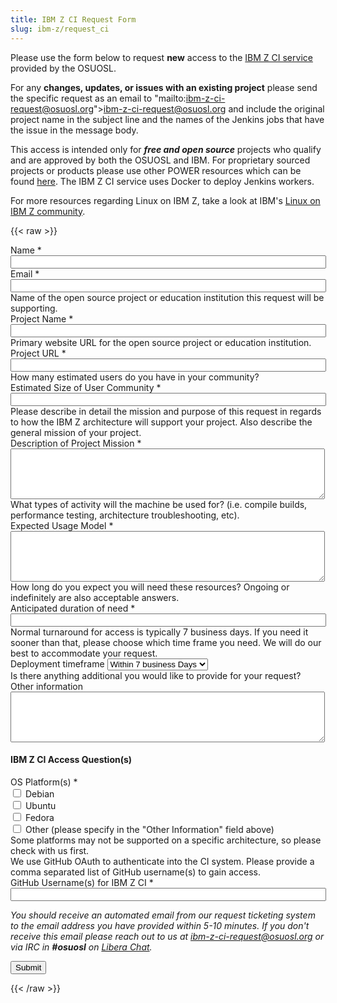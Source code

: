 ```yaml
---
title: IBM Z CI Request Form
slug: ibm-z/request_ci
---
```


Please use the form below to request **new** access to the [IBM Z CI service](/services/ibm-z) provided by the OSUOSL.

For any **changes, updates, or issues with an existing project** please send the specific request as an
email to "mailto:ibm-z-ci-request@osuosl.org">[ibm-z-ci-request@osuosl.org](mailto:ibm-z-ci-request@osuosl.org) and include the original project name in the subject line and the names of the Jenkins jobs that have the issue in the message body.

This access is intended only for ***free and open source*** projects who qualify and are approved by
both the OSUOSL and IBM. For proprietary sourced projects or products please use other POWER resources which
can be found [here](https://developer.ibm.com/linuxonpower/cloud-resources/). The IBM Z CI service
uses Docker to deploy Jenkins workers.

For more resources regarding Linux on IBM Z, take a look at IBM's [Linux on IBM Z community](https://www.ibm.com/developerworks/community/groups/community/lozopensource).

{{< raw >}}
<div id="content">
<!-- Formsender error script -->
<script src="../../../js/formsender-error.js"></script>
  <form class="webform-client-form" enctype="multipart/form-data"
    action="https://formsender.osuosl.org:443" method="post" id="webform-client-form-1086" accept-charset="UTF-8">
    <div>
      <div class="form-item webform-component webform-component-textfield" id="webform-component-name">
        <label for="edit-submitted-name">Name <span class="form-required" title="This field is required.">*</span>
        </label>
        <input type="text" id="edit-submitted-name" name="name" value="" size="60" maxlength="128" class="form-text
        required" />
      </div>
      <div class="form-item webform-component webform-component-email" id="webform-component-email">
        <label for="edit-submitted-email">Email <span class="form-required" title="This field is required.">*</span>
        </label>
        <input class="email form-text form-email required" type="email" id="edit-submitted-email" name="email"
        size="60" />
      </div>
      <div class="form-item webform-component webform-component-textfield" id="webform-component-project-name">
        <div class="description">Name of the open source project or education institution this request will be
        supporting.</div>
        <label for="edit-submitted-project-name">Project Name <span class="form-required"
            title="This field is required.">*</span></label>
        <input type="text" id="edit-submitted-project-name" name="project_name" value="" size="60" maxlength="128"
        class="form-text required" />
      </div>
      <div class="form-item webform-component webform-component-textfield" id="webform-component-project-url">
        <div class="description">Primary website URL for the open source project or education institution.</div>
        <label for="edit-submitted-project-url">Project URL <span class="form-required" title="This field is required.">
            *</span></label>
        <input type="text" id="edit-submitted-project-url" name="project_url" value="" size="60" maxlength="128"
        class="form-text required" />
      </div>
      <div class="form-item webform-component webform-component-textfield" id="webform-component-community-size">
        <div class="description">How many estimated users do you have in your community?</div>
        <label for="edit-submitted-community-size">Estimated Size of User Community <span class="form-required"
        title="This field is required.">*</span></label>
        <input type="text" id="edit-submitted-community-size" name="est_size_of_user_community" value="" size="60"
        maxlength="128" class="form-text required" /> 
      </div>
      <div class="form-item webform-component webform-component-textarea" id="webform-component-mission">
        <div class="description">Please describe in detail the mission and purpose of this request in regards to how
        the IBM Z architecture will support your project. Also describe the general mission of your project.</div>
        <label for="edit-submitted-mission">Description of Project Mission <span class="form-required"
            title="This field is required.">*</span></label>
        <div class="form-textarea-wrapper resizable"><textarea id="edit-submitted-mission"
        name="description_of_project_mission" cols="60" rows="5" class="form-textarea required"></textarea></div>
      </div>
      <div class="form-item webform-component webform-component-textarea" id="webform-component-usage">
        <div class="description">What types of activity will the machine be used for? (i.e. compile builds, performance
        testing, architecture troubleshooting, etc).</div>
        <label for="edit-submitted-usage">Expected Usage Model <span class="form-required"
            title="This field is required.">*</span></label>
        <div class="form-textarea-wrapper resizable"><textarea id="edit-submitted-usage" name="expected_usage_model"
        cols="60" rows="5" class="form-textarea required"></textarea></div>
      </div>
      <div class="form-item webform-component webform-component-textfield" id="webform-component-duration">
        <div class="description">How long do you expect you will need these resources? Ongoing or indefinitely are also
        acceptable answers.</div>
        <label for="edit-submitted-duration">Anticipated duration of need <span class="form-required"
            title="This field is required.">*</span></label>
        <input type="text" id="edit-submitted-duration" name="anticipated_duration_of_need" value="" size="60"
        maxlength="128" class="form-text required" />
      </div>
      <div class="form-item webform-component webform-component-select" id="webform-component-deployment-timeframe">
        <div class="description">Normal turnaround for access is typically 7 business days. If you need it sooner than
        that, please choose which time frame you need. We will do our best to accommodate your request. </div>
        <label for="edit-submitted-deployment-timeframe">Deployment timeframe </label>
        <select id="edit-submitted-deployment-timeframe" name="deployment_timeframe" class="form-select">
          <option value="Within 7 business Days" selected="selected">Within 7 business Days</option>
          <option value="Within 3 business Days">Within 3 business Days</option>
          <option value="Within 1 business Days">Within 1 business Day</option>
        </select>
      </div>
      <div class="form-item webform-component webform-component-textarea" id="webform-component-other-information">
        <div class="description">Is there anything additional you would like to provide for your request?</div>
        <label for="edit-submitted-other-information">Other information </label>
        <div class="form-textarea-wrapper resizable"><textarea id="edit-submitted-other-information"
        name="other_information" cols="60" rows="5" class="form-textarea"></textarea></div>
      </div>
      <h4>IBM Z CI Access Question(s)</h4>
      <div class="webform-component" id="webform-component-platforms">
        <label for="webform-component-platforms">OS Platform(s) <span class="form-required"
            title="This field is required.">*</span></label>
        <div class="form-inline">
          <input type="checkbox" id="edit-submitted-debian" class="form-checkbox" name="platform_debian" value="requested" />
          <label for="edit-submitted-debian">Debian</label>
        </div>
        <div class="form-inline">
          <input type="checkbox" id="edit-submitted-ubuntu" class="form-checkbox" name="platform_ubuntu" value="requested" />
          <label for="edit-submitted-ubuntu">Ubuntu</label>
        </div>
        <div class="form-inline">
          <input type="checkbox" id="edit-submitted-fedora" class="form-checkbox" name="platform_fedora" value="requested" />
          <label for="edit-submitted-fedora">Fedora</label>
        </div>
        <div class="form-inline">
          <input type="checkbox" id="edit-submitted-other" class="form-checkbox" name="platform_other" value="requested" />
          <label for="edit-submitted-other">Other (please specify in the "Other Information" field above)</label>
        </div>
        <div class="description">Some platforms may not be supported on a specific architecture, so please check with
            us first.</div>
      </div>
      <div class="form-item webform-component webform-component-textfield" id="webform-component-ci-github">
        <div class="description">We use GitHub OAuth to authenticate into the CI system. Please provide a comma
        separated list of GitHub username(s) to gain access.</div>
        <label for="edit-submitted-ci-github">GitHub Username(s) for IBM Z CI <span class="form-required"
            title="This field is required.">*</span></label>
        <input type="text" id="edit-submitted-ci-github" name="ci-github" value="" size="60" maxlength="128"
            class="form-text required" />
      </div>
      <p><i>You should receive an automated email from our request ticketing system to the email address you have
      provided within 5-10 minutes.  If you don't receive this email please reach out to us at 
      <a href="mailto:ibm-z-ci-request@osuosl.org">ibm-z-ci-request@osuosl.org</a> or via IRC in <b>#osuosl</b> on
      <a href="https://libera.chat/">Libera Chat</a>.</i></p>
      <div class="g-recaptcha" data-sitekey="6LeOugIAAAAAALZJU8MBrWbtN6NC9sMGCu8Xgb41"></div>
      <!-- Formsender Settings -->
      <input type="hidden" name="last_name" value="" />
      <input type="hidden" name="token" value="15674hsda//*q23%^13jnxccv3ds54sa4g4sa532323!OoRdsfISDIdks38*(dsfjk)aS" />
      <input type="hidden" name="redirect" value="https://www.osuosl.org/form-submitted" />
      <input type="hidden" name="mail_subject_prefix" value="New IBM Z CI Request" />
      <input type="hidden" name="mail_subject_key" value="project_name" />
      <input type="hidden" name="send_to" value="IBM-Z-CI" />
      <!-- /Formsender Settings -->
      <div class="form-actions form-wrapper" id="edit-actions"><input type="submit" id="edit-submit" name="op"
      value="Submit" class="form-submit" /></div>
    </div>
  </form>
</div>
{{< /raw >}}
